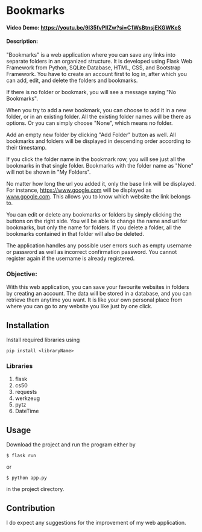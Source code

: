 # Bookmarks
#### Video Demo:  <https://youtu.be/9I35fvPIIZw?si=C1WsBtnsjEKGWKeS>
#### Description:

"Bookmarks" is a web application where you can save any links into separate folders in an organized structure.
It is developed using Flask Web Framework from Python, SQLite Database, HTML, CSS, and Bootstrap Framework.
You have to create an account first to log in, after which you can add, edit, and delete the folders and bookmarks.

If there is no folder or bookmark, you will see a message saying "No Bookmarks".

When you try to add a new bookmark, you can choose to add it in a new folder, or in an existing folder.
All the existing folder names will be there as options.
Or you can simply choose "None", which means no folder.

Add an empty new folder by clicking "Add Folder" button as well.
All bookmarks and folders will be displayed in descending order according to their timestamp.

If you click the folder name in the bookmark row, you will see just all the bookmarks in that single folder.
Bookmarks with the folder name as "None" will not be shown in "My Folders".

No matter how long the url you added it, only the base link will be displayed.
For instance, https://www.google.com will be displayed as www.google.com.
This allows you to know which website the link belongs to.

You can edit or delete any bookmarks or folders by simply clicking the buttons on the right side.
You will be able to change the name and url for bookmarks, but only the name for folders.
If you delete a folder, all the bookmarks contained in that folder will also be deleted.

The application handles any possible user errors such as empty username or password as well as
incorrect confirmation password.
You cannot register again if the username is already registered.

### Objective:

With this web application, you can save your favourite websites in folders by creating an account.
The data will be stored in a database, and you can retrieve them anytime you want.
It is like your own personal place from where you can go to any website you like just by one click.


## Installation
Install required libraries using

```
pip install <libraryName>
```

### Libraries

1. flask
2. cs50
3. requests
4. werkzeug
5. pytz
6. DateTime


## Usage 
Download the project and run the program either by

```
$ flask run
```

or

```
$ python app.py
```
in the project directory.

## Contribution
I do expect any suggestions for the improvement of my web application.


    